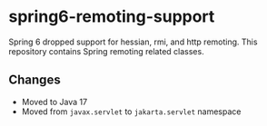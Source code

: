 # spring6-remoting-support
Spring 6 dropped support for hessian, rmi, and http remoting. This repository contains Spring remoting related classes.

## Changes
* Moved to Java 17
* Moved from `javax.servlet` to `jakarta.servlet` namespace
